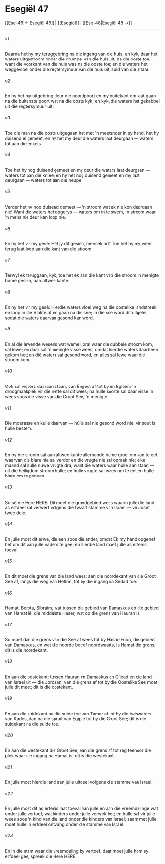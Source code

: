 # Esegiël 47

[[Ese-46|← Esegiël 46]] | [[Esegiël]] | [[Ese-48|Esegiël 48 →]]
***

###### v1
Daarna het hy my teruggebring na die ingang van die huis, en kyk, daar het waters uitgestroom onder die drumpel van die huis uit, na die ooste toe; want die voorkant van die huis was na die ooste toe; en die waters het weggevloei onder die regtersymuur van die huis uit, suid van die altaar. 
###### v2
En hy het my uitgebring deur die noordpoort en my buitekant om laat gaan na die buitenste poort wat na die ooste kyk; en kyk, die waters het gekabbel uit die regtersymuur uit. 
###### v3
Toe die man na die ooste uitgegaan het met 'n meetsnoer in sy hand, het hy duisend el gemeet; en hy het my deur die waters laat deurgaan — waters tot aan die enkels. 
###### v4
Toe het hy nog duisend gemeet en my deur die waters laat deurgaan — waters tot aan die knieë; en hy het nog duisend gemeet en my laat deurgaan — waters tot aan die heupe. 
###### v5
Verder het hy nog duisend gemeet — 'n stroom wat ek nie kon deurgaan nie! Want die waters het opgerys — waters om in te swem, 'n stroom waar 'n mens nie deur kan loop nie. 
###### v6
En hy het vir my gesê: Het jy dit gesien, mensekind? Toe het hy my weer terug laat loop aan die kant van die stroom. 
###### v7
Terwyl ek teruggaan, kyk, toe het ek aan die kant van die stroom 'n menigte bome gesien, aan altwee kante. 
###### v8
En hy het vir my gesê: Hierdie waters vloei weg na die oostelike landstreek en loop in die Vlakte af en gaan na die see; in die see word dit uitgelei, sodat die waters daarvan gesond kan word. 
###### v9
En al die lewende wesens wat wemel, oral waar die dubbele stroom kom, sal lewe; en daar sal 'n menigte visse wees, omdat hierdie waters daarheen gekom het; en dié waters sal gesond word, en alles sal lewe waar die stroom kom. 
###### v10
Ook sal vissers daaraan staan, van Éngedi af tot by en Eglaim: 'n droogmaakplek vir die nette sal dit wees; na hulle soorte sal daar visse in wees soos die visse van die Groot See, 'n menigte. 
###### v11
Die moerasse en kuile daarvan — húlle sal nie gesond word nie: vir sout is hulle bestem. 
###### v12
En by die stroom sal aan altwee kante allerhande bome groei om van te eet, waarvan die blare nie sal verdor en die vrugte nie sal opraak nie; elke maand sal hulle nuwe vrugte dra; want die waters waar hulle aan staan — uit die heiligdom stroom hulle; en hulle vrugte sal wees om te eet en hulle blare om te genees. 
###### v13
So sê die Here HERE: Dit moet die grondgebied wees waarin julle die land as erfdeel sal verwerf volgens die twaalf stamme van Israel — vir Josef twee dele. 
###### v14
En julle moet dit erwe, die een soos die ander, omdat Ek my hand opgehef het om dit aan julle vaders te gee; en hierdie land moet julle as erfenis toeval. 
###### v15
En dit moet die grens van die land wees: aan die noordekant van die Groot See af, langs die weg van Hetlon, tot by die ingang na Sedad toe: 
###### v16
Hamat, Berota, Sibraim, wat tussen die gebied van Damaskus en die gebied van Hamat lê, die middelste Haser, wat op die grens van Hauran is. 
###### v17
So moet dan die grens van die See af wees tot by Hasar-Enon, die gebied van Damaskus, en wat die noorde betref noordwaarts, is Hamat die grens; dit is die noordekant. 
###### v18
En aan die oostekant: tussen Hauran en Damaskus en Gílead en die land van Israel uit — die Jordaan; van dié grens af tot by die Oostelike See moet julle dit meet; dit is die oostekant. 
###### v19
En aan die suidekant na die suide toe van Tamar af tot by die twiswaters van Kades, dan na die spruit van Egipte tot by die Groot See; dit is die suidekant na die suide toe. 
###### v20
En aan die westekant die Groot See, van die grens af tot reg teenoor die plek waar die ingang na Hamat is; dit is die westekant. 
###### v21
En julle moet hierdie land aan julle uitdeel volgens die stamme van Israel. 
###### v22
En julle moet dit as erfenis laat toeval aan julle en aan die vreemdelinge wat onder julle vertoef, wat kinders onder julle verwek het; en hulle sal vir julle wees soos 'n kind van die land onder die kinders van Israel; saam met julle moet hulle 'n erfdeel ontvang onder die stamme van Israel. 
###### v23
En in die stam waar die vreemdeling by vertoef, daar moet julle hom sy erfdeel gee, spreek die Here HERE. 
